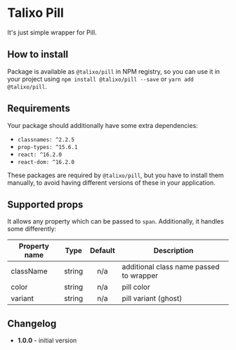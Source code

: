 # Talixo Pill

It's just simple wrapper for Pill.

## How to install

Package is available as `@talixo/pill` in NPM registry, so you can use it in your project
using `npm install @talixo/pill --save` or `yarn add @talixo/pill`.

## Requirements

Your package should additionally have some extra dependencies:

- `classnames: ^2.2.5`
- `prop-types: ^15.6.1`
- `react: ^16.2.0`
- `react-dom: ^16.2.0`

These packages are required by `@talixo/pill`, but you have to install them manually,
to avoid having different versions of these in your application.

## Supported props

It allows any property which can be passed to `span`. Additionally, it handles some differently:

Property name | Type      | Default | Description                    
--------------|-----------|:-------:|--------------------------------
className     | string    | n/a     | additional class name passed to wrapper
color         | string    | n/a     | pill color
variant       | string    | n/a     | pill variant (ghost)

## Changelog

- **1.0.0** - initial version
